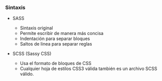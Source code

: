 ### Sintaxis

- SASS

    - Sintaxis original
    - Permite escribir de manera más concisa
    - Indentación para separar bloques
    - Saltos de linea para separar reglas

- SCSS (Sassy CSS)

    - Usa el formato de bloques de CSS
    - Cualquier hoja de estilos CSS3 válida también es un archivo SCSS válido.

